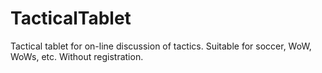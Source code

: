 # TacticalTablet
Tactical tablet for on-line discussion of tactics. Suitable for soccer, WoW, WoWs, etc. Without registration.

